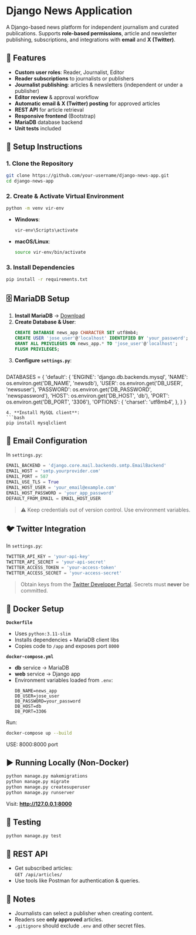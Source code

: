 # Django News Application

A Django-based news platform for independent journalism and curated publications. Supports **role-based permissions**, article and newsletter publishing, subscriptions, and integrations with **email** and **X (Twitter)**.

## 📌 Features

- **Custom user roles**: Reader, Journalist, Editor
- **Reader subscriptions** to journalists or publishers
- **Journalist publishing**: articles & newsletters (independent or under a publisher)
- **Editor review** & approval workflow
- **Automatic email & X (Twitter) posting** for approved articles
- **REST API** for article retrieval
- **Responsive frontend** (Bootstrap)
- **MariaDB** database backend
- **Unit tests** included

## 🚀 Setup Instructions

### 1. Clone the Repository
```bash
git clone https://github.com/your-username/django-news-app.git
cd django-news-app
```

### 2. Create & Activate Virtual Environment
```bash
python -m venv vir-env
```
- **Windows**:  
  ```bash
  vir-env\Scripts\activate
  ```
- **macOS/Linux**:  
  ```bash
  source vir-env/bin/activate
  ```

### 3. Install Dependencies
```bash
pip install -r requirements.txt
```

## 🗄️ MariaDB Setup

1. **Install MariaDB** → [Download](https://mariadb.org/download/)  
2. **Create Database & User**:
   ```sql
   CREATE DATABASE news_app CHARACTER SET utf8mb4;
   CREATE USER 'jose_user'@'localhost' IDENTIFIED BY 'your_password';
   GRANT ALL PRIVILEGES ON news_app.* TO 'jose_user'@'localhost';
   FLUSH PRIVILEGES;
   ```
3. **Configure `settings.py`**:
   ```python
  DATABASES = {
      'default': {
          'ENGINE': 'django.db.backends.mysql',
          'NAME': os.environ.get('DB_NAME', 'newsdb'),
          'USER': os.environ.get('DB_USER', 'newsuser'),
          'PASSWORD': os.environ.get('DB_PASSWORD', 'newspassword'),
          'HOST': os.environ.get('DB_HOST', 'db'),
          'PORT': os.environ.get('DB_PORT', '3306'),
          'OPTIONS': {
              'charset': 'utf8mb4',
          },
      }
  }
   ```
4. **Install MySQL client**:
   ```bash
   pip install mysqlclient
   ```

## 📧 Email Configuration

In `settings.py`:
```python
EMAIL_BACKEND = 'django.core.mail.backends.smtp.EmailBackend'
EMAIL_HOST = 'smtp.yourprovider.com'
EMAIL_PORT = 587
EMAIL_USE_TLS = True
EMAIL_HOST_USER = 'your_email@example.com'
EMAIL_HOST_PASSWORD = 'your_app_password'
DEFAULT_FROM_EMAIL = EMAIL_HOST_USER
```
> ⚠️ Keep credentials out of version control. Use environment variables.

## 🐦 Twitter Integration

In `settings.py`:
```python
TWITTER_API_KEY = 'your-api-key'
TWITTER_API_SECRET = 'your-api-secret'
TWITTER_ACCESS_TOKEN = 'your-access-token'
TWITTER_ACCESS_SECRET = 'your-access-secret'
```
> Obtain keys from the [Twitter Developer Portal](https://developer.twitter.com/). Secrets must **never** be committed.

## 🐳 Docker Setup

**`Dockerfile`**
- Uses `python:3.11-slim`
- Installs dependencies + MariaDB client libs
- Copies code to `/app` and exposes port `8000`

**`docker-compose.yml`**
- **db** service → MariaDB
- **web** service → Django app
- Environment variables loaded from `.env`:
  ```env
  DB_NAME=news_app
  DB_USER=jose_user
  DB_PASSWORD=your_password
  DB_HOST=db
  DB_PORT=3306
  ```

Run:
```bash
docker-compose up --build
```
USE: 8000:8000 port

## ▶️ Running Locally (Non-Docker)
```bash
python manage.py makemigrations
python manage.py migrate
python manage.py createsuperuser
python manage.py runserver
```
Visit: **http://127.0.0.1:8000**

## 🧪 Testing
```bash
python manage.py test
```

## 📡 REST API
- Get subscribed articles:  
  `GET /api/articles/`
- Use tools like Postman for authentication & queries.

## 📝 Notes
- Journalists can select a publisher when creating content.
- Readers see **only approved** articles.
- `.gitignore` should exclude `.env` and other secret files.
